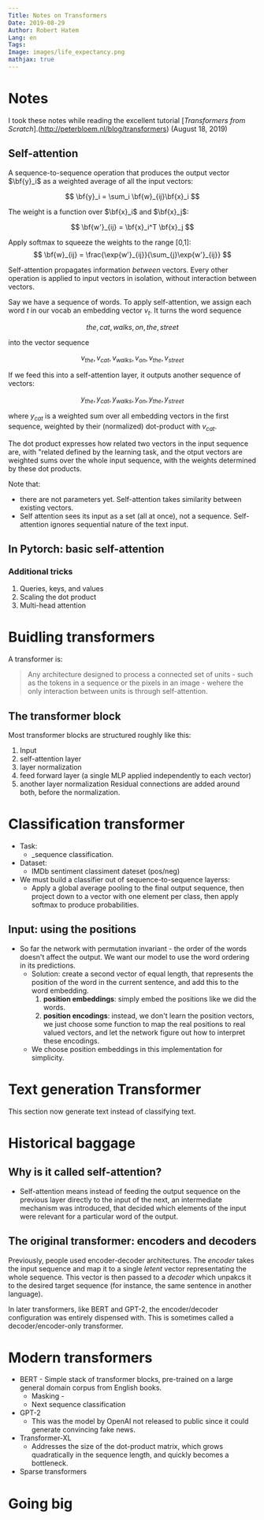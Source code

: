 ```yaml
---
Title: Notes on Transformers
Date: 2019-08-29
Author: Robert Hatem
Lang: en
Tags:
Image: images/life_expectancy.png
mathjax: true
---
```


# Notes
I took these notes while reading the excellent tutorial [_Transformers from Scratch_].(http://peterbloem.nl/blog/transformers) (August 18, 2019)
## Self-attention
A sequence-to-sequence operation that produces the output vector $\bf{y}_i$ as a weighted average of all the input vectors:
 
$$ \bf{y}_i = \sum_i \bf{w}_{ij}\bf{x}_i  $$
  
The weight is a function over $\bf{x}_i$ and $\bf{x}_j$:

$$ \bf{w'}_{ij} = \bf{x}_i^T \bf{x}_j $$

Apply softmax to squeeze the weights to the range [0,1]:
$$ \bf{w}_{ij} = \frac{\exp{w'}_{ij}}{\sum_{j}\exp{w'}_{ij}} $$

Self-attention propagates information _between_ vectors. Every other operation is applied to input vectors in isolation, without interaction between vectors.

Say we have a sequence of words. To apply self-attention, we assign each word $t$ in our vocab an embedding vector $v_t$. It turns the word sequence

$$ the, cat, walks, on, the , street$$

into the vector sequence 

$$ v_{the}, v_{cat}, v_{walks}, v_{on}, v_{the}, v_{street} $$

If we feed this into a self-attention layer, it outputs another sequence of vectors:

$$ y_{the}, y_{cat}, y_{walks}, y_{on}, y_{the}, y_{street} $$

where $y_{cat}$ is a weighted sum over all embedding vectors in the first sequence, weighted by their (normalized) dot-product with $v_{cat}$.

The dot product expresses how related two vectors in the input sequence are, with "related defined by the learning task, and the otput vectors are weighted sums over the whole input sequence, with the weights determined by these dot products.

Note that:
  * there are not parameters yet. Self-attention takes similarity between existing vectors.
  * Self attention sees its input as a set (all at once), not a sequence. Self-attention ignores sequential nature of the text input.
  
## In Pytorch: basic self-attention
### Additional tricks
1. Queries, keys, and values
2. Scaling the dot product
3. Multi-head attention

# Buidling transformers
A transformer is:
> Any architecture designed to process a connected set of units - such as the tokens in a sequence or the pixels in an image - wehere the only interaction between units is through self-attention.

## The transformer block
Most transformer blocks are structured roughly like this:
  1. Input
  2. self-attention layer
  3. layer normalization
  4. feed forward layer (a single MLP applied independently to each vector)
  5. another layer normalization
Residual connections are added around both, before the normalization.

# Classification transformer
* Task:
  * _sequence classification.
* Dataset:
  * IMDb sentiment classiment dateset (pos/neg)
* We must build a classifier out of sequence-to-sequence layerss:
    * Apply a global average pooling to the final output sequence, then project down to a vector with one element per class, then apply softmax to produce probabilities.

## Input: using the positions
* So far the network with permutation invariant - the order of the words doesn't affect the output. We want our model to use the word ordering in its predictions.
  * Solution: create a second vector of equal length, that represents the position of the word in the current sentence, and add this to the word embedding.
    1. __position embeddings__: simply embed the positions like we did the words.
    2. __position encodings__: instead, we don't learn the position vectors, we just choose some function to map the real positions to real valued vectors, and let the network figure out how to interpret these encodings.
  * We choose position embeddings in this implementation for simplicity.
    
# Text generation Transformer
This section now generate text instead of classifying text.

# Historical baggage
## Why is it called self-attention?
* Self-attention means instead of feeding the output sequence on the previous layer directly to the input of the next, an intermediate mechanism was introduced, that decided which elements of the input were relevant for a particular word of the output.

## The original transformer: encoders and decoders
Previously, people used encoder-decoder architectures. The _encoder_ takes the input sequence and map it to a single _letent_ vector representating the whole sequence. This vector is then passed to a _decoder_ which unpakcs it to the desired target sequence (for instance, the same sentence in another language).

In later transformers, like BERT and GPT-2, the encoder/decoder configuration was entirely dispensed with. This is sometimes called a decoder/encoder-only transformer.

# Modern transformers
* BERT - Simple stack of transformer blocks, pre-trained on a large general domain corpus from English books.
  * Masking - 
  * Next sequence classification
* GPT-2
  * This was the model by OpenAI not released to public since it could generate convincing fake news.
* Transformer-XL
  * Addresses the size of the dot-product matrix, which grows quadratically in the sequence length, and quickly becomes a bottleneck.
* Sparse transformers

# Going big

